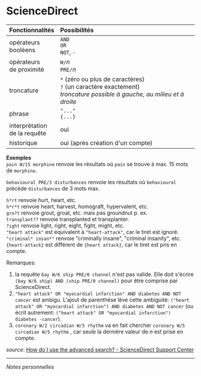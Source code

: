 # ScienceDirect

| Fonctionnalités | Possibilités |
| :-------- | :---- |
| opérateurs<br/>booléens | `AND`<br/>`OR`<br/>`NOT`, `-` |
| opérateurs<br/>de proximité | `W/`*n*<br/>`PRE/`*n* |
| troncature | `*` (zéro ou plus de caractères)<br/>`?` (un caractère exactement) <br/>*troncature possible à gauche, au milieu et à droite* |
| phrase | `"..."`<br/>`{...}` |
| interprétation<br/>de la requête | oui |
| historique | oui (après création d'un compte) |

**Exemples**   
`pain W/15 morphine` renvoie les résultats où `pain` se trouve à max. 15 mots de `morphine`.   

`behavioural PRE/3 disturbances` renvoie les résultats où `behavioural` précède `disturbances` de 3 mots max.   

`h*rt` renvoie hurt, heart, etc.   
`h*r*t` renvoie heart, harvest, homograft, hypervalent, etc.   
`gro?t` renvoie grout, groat, etc. mais pas groundnut p. ex.   
`transplant??` renvoie transplanted et transplanter.   
`?ight` renvoie light, right, eight, fight, might, etc.   
`"heart attack"` est équivalent à `"heart-attack"`, car le tiret est ignoré.   
`"criminal* insan*"` renvoie "criminally insane", "criminal insanity", etc.   
`{heart-attack}` est différent de `{heart attack}`, car le tiret est pris en compte.   

Remarques:   
1. la requête `bay W/6 ship PRE/0 channel` n'est pas valide. Elle doit s'écrire `(bay W/6 ship) AND (ship PRE/0 channel)` pour être comprise par ScienceDirect.   
2. `"heart attack" OR "myocardial infarction" AND diabetes AND NOT cancer` est ambigu. L'ajout de parenthèse lève cette ambiguité: `("heart attack" OR "myocardial infarction") AND diabetes AND NOT cancer` (ou écrit autrement: `("heart attack" OR "myocardial infarction") diabetes -cancer`).
3. `coronary W/2 circadian W/5 rhythm` va en fait chercher `coronary W/5 circadian W/5 rhythm` , car seule la dernière valeur de *n* est prise en compte.   

*source*: [How do I use the advanced search? - ScienceDirect Support Center](https://service.elsevier.com/app/answers/detail/a_id/25974/supporthub/sciencedirect/)

---

*Notes personnelles*
